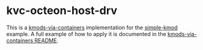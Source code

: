 # kvc-octeon-host-drv

This is a [kmods-via-containers](https://github.com/kmods-via-containers/kmods-via-containers)
implementation for the [simple-kmod](https://github.com/kmods-via-containers/simple-kmod)
example. A full example of how to apply it is documented in the
[kmods-via-containers README](https://github.com/kmods-via-containers/kmods-via-containers#example).
